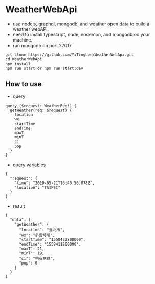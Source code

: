 # WeatherWebApi

 - use nodejs, graphql, mongodb, and weather open data to build a weather webAPI.
 - need to install typescript, node, nodemon, and mongodb on your machine.
 - run mongodb on port 27017

```
git clone https://github.com/YiTingLee/WeatherWebApi.git
cd WeatherWebApi
npm install
npm run start or npm run start:dev
```

## How to use

 - query
```
query ($request: WeatherReq!) {
  getWeather(req: $request) {
    location
    wx
    startTime
    endTime
    maxT
    minT
    ci
    pop
  }
}
```

- query variables

```
{
  "request": {
    "time": "2019-05-21T16:46:56.078Z",
    "location": "TAIPEI"
  }
}
```

- result
```
{
  "data": {
    "getWeather": {
      "location": "臺北市",
      "wx": "多雲時晴",
      "startTime": "1558432800000",
      "endTime": "1558411200000",
      "maxT": 21,
      "minT": 19,
      "ci": "稍有寒意",
      "pop": 0
    }
  }
}
```

